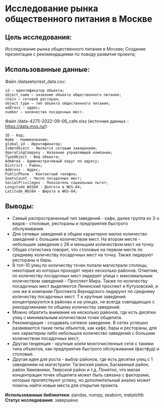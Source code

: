 # Исследование рынка общественного питания в Москве

## Цель исследования:

Исследование рынка общественного питания в Москве; Создание презентации с рекомендациями по поводу развития проекта;

## Использованные данные:

Файл /datasets/rest_data.csv:

    id — идентификатор объекта;
    object_name — название объекта общественного питания;
    chain — сетевой ресторан;
    object_type — тип объекта общественного питания;
    address — адрес;
    number — количество посадочных мест.

Файл /data-4275-2022-09-06_cafe.xlsx (источник данных - https://data.mos.ru/):

    ID - Код;
    Name - Наименование;
    global_id - Идентификатор;
    IsNetObject - Является сетевым заведением;
    OperatingCompany - Название управляющей компании;
    TypeObject - Вид объекта;
    AdmArea - Административный округ по адресу;
    District - Район;
    Address - Адрес;
    PublicPhone - Контактный телефон;
    SeatsCount - Число посадочных мест;
    SocialPrivileges - Показатель социальных льгот;
    Longitude_WGS84 - Долгота в WGS-84;
    Latitude_WGS84 - Широта в WGS-84;

## Выводы:

- Самый распространенный тип заведений - кафе, далее группа из 3-х видов - столовые, рестораны и предприятия быстрого обслуживания. 
- Для сетевых заведений в общем характерно малое количество заведений с большим количеством мест. На втором месте - небольшие заведения с 26 и меньшим количеством мест на точку. 
- Общая статистика говорит, что столовые на первом месте по среднему количеству посадочных мест на точку. Также лидируют рестораны и бары. 
- В топ-10 улиц по количеству точек попали магистрали столицы, некоторые из которых проходят через несколько районов. Отметим, по количеству посадочных мест лидирует улица с максимальным количеством заведений - Проспект Мира. Также по количеству посадочных мест выделяются Ленинский проспект и Кутузовский, и они же в компании Проспекта Вернадского лидируют по среднему количеству посадочных мест. Т.е крупные заведения концентрируются в районах и на улицах, не всегда совпадающих с рекордсменами по общему количеству заведений. 
- Можно обратить внимание на несколько районов, где есть десятки улиц с минимальным количеством точек общепита.
- Рекомендация - создавать сетевое заведение. В сетях успешно развиваются такие типы объектов, как кафе, бары и рестораны, для них характерны либо небольшое количество заведений с большим количеством посадочных мест;
- Другая тенденция - крупные и/или многочисленные сети с такими типа объектов, как предприятие быстрого обслуживания (фастфуд) и столовые. 
- Другая идея для роста - выбор районов, где есть десятки улиц с 1 заведением на магистрали: Таганский район, Басманный район, район Хамовники, Тверской район и т.д. Понятно, что малая концентрация точек общепита может быть связана с факторами, которые препятствуют успеху, но дополнительный анализ может помочь найти новые места для открытия проекта.

**Использованные библиотеки**: pandas, numpy, seaborn, matplotlib
**Статус исследования:** завершено
